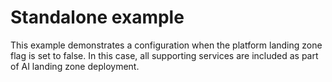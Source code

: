 # Standalone example

This example demonstrates a configuration when the platform landing zone flag is set to false.  In this case, all supporting services are included as part of AI landing zone deployment.
